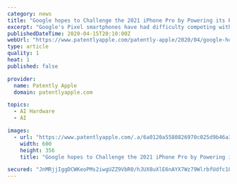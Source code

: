 ```yaml
---
category: news
title: "Google hopes to Challenge the 2021 iPhone Pro by Powering its Pixel Phone with a custom-designed 5nm CPU from Samsung"
excerpt: "Google's Pixel smartphones have had difficulty competing with Apple's iPhone that is powered by their custom-designed AX-Bionic chip with its 8-core Neural Engine, Machine Learning accelerators, its super-fast high-end GPU and more. The Pixel phone once had the lead with their cameras based on custom AI but that lead has all but vanished with ..."
publishedDateTime: 2020-04-15T20:10:00Z
webUrl: "https://www.patentlyapple.com/patently-apple/2020/04/google-hopes-to-challenge-the-2021-iphone-pro-by-powering-its-pixel-phone-with-a-custom-designed-5nm-cpu-from-samsung.html"
type: article
quality: 1
heat: 1
published: false

provider:
  name: Patently Apple
  domain: patentlyapple.com

topics:
  - AI Hardware
  - AI

images:
  - url: "https://www.patentlyapple.com/.a/6a0120a5580826970c025d9b46a302200c-600wi"
    width: 600
    height: 356
    title: "Google hopes to Challenge the 2021 iPhone Pro by Powering its Pixel Phone with a custom-designed 5nm CPU from Samsung"

secured: "JnMRjjIggDCWKeoPMs2iwgUZZ9VbR0/hJUX8uXlE6nAYX7Wz79WlrbfUdfc18Te8T7kIggkfHmtKeSCQPZR98x1AXwp9P8hMTZRV55ZhtF139iYBriCm8ePF08Clsg+HCxfc7HEC5nfhEzoNgwn1DjODfbA5/EdHpcKqC7wBugqBUJ9ogKJcnsTQPVCnQf4SE7XB48zlSox2qIMJIiNHZ/J0KiO2eBKPFdr5YrSfR+81QnPdhob0h4e3PVV4sAmYaYkgr0AryDbzr28zJ0sH1+CqSzFRFhzS49KnMPYRuGVSS+dpHT9OR/69YLhzFZ7a;3lkBd+ilrTaZqBZ0/2srpA=="
---
```


